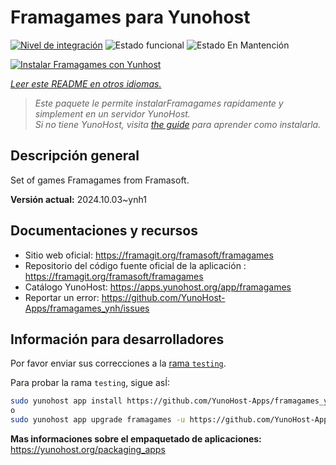 <!--
Este archivo README esta generado automaticamente<https://github.com/YunoHost/apps/tree/master/tools/readme_generator>
No se debe editar a mano.
-->

# Framagames para Yunohost

[![Nivel de integración](https://apps.yunohost.org/badge/integration/framagames)](https://ci-apps.yunohost.org/ci/apps/framagames/)
![Estado funcional](https://apps.yunohost.org/badge/state/framagames)
![Estado En Mantención](https://apps.yunohost.org/badge/maintained/framagames)

[![Instalar Framagames con Yunhost](https://install-app.yunohost.org/install-with-yunohost.svg)](https://install-app.yunohost.org/?app=framagames)

*[Leer este README en otros idiomas.](./ALL_README.md)*

> *Este paquete le permite instalarFramagames rapidamente y simplement en un servidor YunoHost.*  
> *Si no tiene YunoHost, visita [the guide](https://yunohost.org/install) para aprender como instalarla.*

## Descripción general

Set of games Framagames from Framasoft.

**Versión actual:** 2024.10.03~ynh1
## Documentaciones y recursos

- Sitio web oficial: <https://framagit.org/framasoft/framagames>
- Repositorio del código fuente oficial de la aplicación : <https://framagit.org/framasoft/framagames>
- Catálogo YunoHost: <https://apps.yunohost.org/app/framagames>
- Reportar un error: <https://github.com/YunoHost-Apps/framagames_ynh/issues>

## Información para desarrolladores

Por favor enviar sus correcciones a la [rama `testing`](https://github.com/YunoHost-Apps/framagames_ynh/tree/testing).

Para probar la rama `testing`, sigue asÍ:

```bash
sudo yunohost app install https://github.com/YunoHost-Apps/framagames_ynh/tree/testing --debug
o
sudo yunohost app upgrade framagames -u https://github.com/YunoHost-Apps/framagames_ynh/tree/testing --debug
```

**Mas informaciones sobre el empaquetado de aplicaciones:** <https://yunohost.org/packaging_apps>
